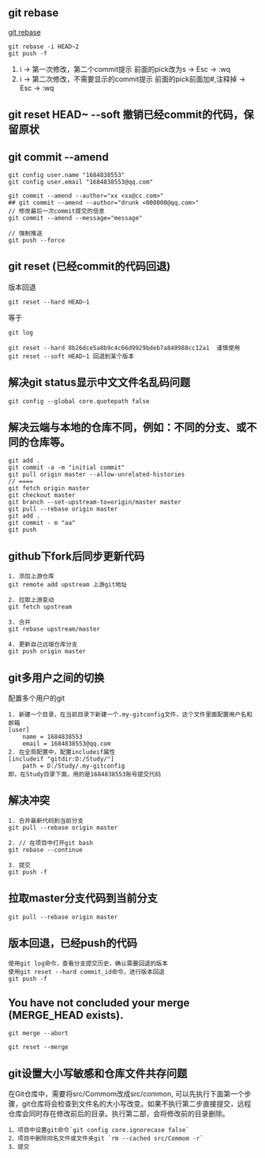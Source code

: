 ## git rebase 

[git rebase](https://www.cnblogs.com/yxhblogs/p/10527271.html)

```
git rebase -i HEAD~2
git push -f
```

1. i -> 第一次修改，第二个commit提示 前面的pick改为s ->  Esc ->  :wq
2. i -> 第二次修改，不需要显示的commit提示 前面的pick前面加#,注释掉 ->  Esc ->  :wq

## git reset HEAD~ --soft 撤销已经commit的代码，保留原状

## git commit --amend

```
git config user.name "1684838553" 
git config user.email "1684838553@qq.com"

git commit --amend --author="xx <xx@cc.com>"
## git commit --amend --author="drunk <000000@qq.com>"
// 修改最后一次commit提交的信息
git commit --amend --message="message"

// 强制推送
git push --force
```

## git reset (已经commit的代码回退)

版本回退

```
git reset --hard HEAD~1
```

等于

```
git log

git reset --hard 8b26dce5a8b9c4c66d9929bdeb7a840988cc12a1  谨慎使用
git reset --soft HEAD~1 回退到某个版本
```

## 解决git status显示中文文件名乱码问题

```
git config --global core.quotepath false
```

## 解决云端与本地的仓库不同，例如：不同的分支、或不同的仓库等。
```
git add .
git commit -a -m "initial commit"
git pull origin master --allow-unrelated-histories
// ====
git fetch origin master
git checkout master
git branch --set-upstream-to=origin/master master
git pull --rebase origin master
git add .
git commit - m "aa"
git push
```

## github下fork后同步更新代码

```
1. 添加上游仓库
git remote add upstream 上游git地址

2. 拉取上游变动
git fetch upstream

3. 合并
git rebase upstream/master

4. 更新自己远端仓库分支
git push origin master

```

## git多用户之间的切换

配置多个用户的git
```
1. 新建一个目录，在当前目录下新建一个.my-gitconfig文件，这个文件里面配置用户名和邮箱
[user]
	name = 1684838553
	email = 1684838553@qq.com
2. 在全局配置中，配置includeif属性
[includeif "gitdir:D:/Study/"]
	path = D:/Study/.my-gitconfig
即，在Study目录下面，用的是1684838553账号提交代码
```

## 解决冲突

```
1. 合并最新代码到当前分支
git pull --rebase origin master

2. // 在项目中打开git bash
git rebase --continue

3. 提交
git push -f
```

## 拉取master分支代码到当前分支

```
git pull --rebase origin master
```

## 版本回退，已经push的代码

```
使用git log命令，查看分支提交历史，确认需要回退的版本
使用git reset --hard commit_id命令，进行版本回退
git push -f
```

## You have not concluded your merge (MERGE_HEAD exists).
```
git merge --abort

git reset --merge
```

## git设置大小写敏感和仓库文件共存问题

在Git仓库中，需要将src/Commom改成src/common, 可以先执行下面第一个步骤，git仓库将会检查到文件名的大小写改变。如果不执行第二步直接提交，远程仓库会同时存在修改前后的目录。执行第二部，会将修改前的目录删除。

```
1、项目中设置git命令`git config core.ignorecase false`
2、项目中删除同名文件或文件夹git `rm --cached src/Commom -r`
3、提交
```


